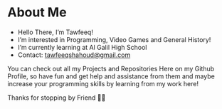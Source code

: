 # About Me

- Hello There, I’m Tawfeeq!
- I’m interested in Programming, Video Games and General History!
- I’m currently learning at Al Galil High School
- Contact: tawfeeqshahoud@gmail.com

You can check out all my Projects and Repositories Here on my Github Profile, so have fun and get help and assistance from them and maybe increase your programming skills by learning from my work here!

Thanks for stopping by Friend 🤜🤛
